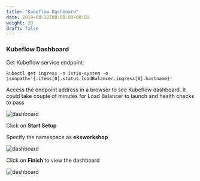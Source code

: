 ```yaml
---
title: "Kubeflow Dashboard"
date: 2019-08-22T00:00:00-08:00
weight: 20
draft: false
---
```


### Kubeflow Dashboard

Get Kubeflow service endpoint:

```
kubectl get ingress -n istio-system -o jsonpath='{.items[0].status.loadBalancer.ingress[0].hostname}'
```

Access the endpoint address in a browser to see Kubeflow dashboard. It could take couple of minutes for Load Balancer to launch and health checks to pass

![dashboard](/images/kubeflow/dashboard-welcome.png)

Click on **Start Setup**

Specify the namespace as **eksworkshop**

![dashboard](/images/kubeflow/dashboard-create-namespace.png)

Click on **Finish** to view the dashboard

![dashboard](/images/kubeflow/dashboard-first-look.png)
